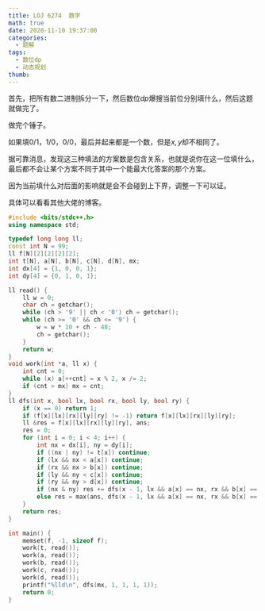 ```yaml
---
title: LOJ 6274  数字
math: true
date: 2020-11-10 19:37:00
categories: 
  - 题解
tags: 
  - 数位dp
  - 动态规划
thumb: 
---
```



首先，把所有数二进制拆分一下，然后数位$dp$爆搜当前位分别填什么，然后这题就做完了。  

<!--more-->

做完个锤子。

如果填$0/1$，$1/0$，$0/0$，最后并起来都是一个数，但是$x,y$却不相同了。

据可靠消息，发现这三种填法的方案数是包含关系，也就是说你在这一位填什么，最后都不会让某个方案不同于其中一个能最大化答案的那个方案。

因为当前填什么对后面的影响就是会不会碰到上下界，调整一下可以证。

具体可以看看其他大佬的博客。



```cpp
#include <bits/stdc++.h>
using namespace std;

typedef long long ll;
const int N = 99;
ll f[N][2][2][2][2];
int t[N], a[N], b[N], c[N], d[N], mx;
int dx[4] = {1, 0, 0, 1};
int dy[4] = {0, 1, 0, 1};

ll read() {
	ll w = 0;
	char ch = getchar();
    while (ch > '9' || ch < '0') ch = getchar();
    while (ch >= '0' && ch <= '9') {
    	w = w * 10 + ch - 48;
    	ch = getchar();
    }
    return w;
}
void work(int *a, ll x) {
	int cnt = 0;
	while (x) a[++cnt] = x % 2, x /= 2;
	if (cnt > mx) mx = cnt;
}
ll dfs(int x, bool lx, bool rx, bool ly, bool ry) {
    if (x == 0) return 1;
    if (f[x][lx][rx][ly][ry] != -1) return f[x][lx][rx][ly][ry];
    ll &res = f[x][lx][rx][ly][ry], ans;
    res = 0;
    for (int i = 0; i < 4; i++) {
    	int nx = dx[i], ny = dy[i];
    	if ((nx | ny) != t[x]) continue;
    	if (lx && nx < a[x]) continue;
    	if (rx && nx > b[x]) continue;
    	if (ly && ny < c[x]) continue;
    	if (ry && ny > d[x]) continue;
    	if (nx & ny) res += dfs(x - 1, lx && a[x] == nx, rx && b[x] == nx, ly && c[x] == ny, ry && d[x] == ny);
    	else res = max(ans, dfs(x - 1, lx && a[x] == nx, rx && b[x] == nx, ly && c[x] == ny, ry && d[x] == ny));
    }
    return res;
}

int main() {
    memset(f, -1, sizeof f);
    work(t, read());
    work(a, read());
    work(b, read());
    work(c, read());
    work(d, read());
    printf("%lld\n", dfs(mx, 1, 1, 1, 1));
    return 0;
}
```

